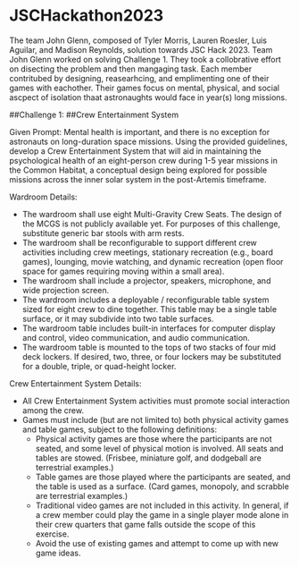 # JSCHackathon2023
The team John Glenn, composed of Tyler Morris, Lauren Roesler, Luis Aguilar, and Madison Reynolds, solution towards JSC Hack 2023. Team John Glenn worked on solving Challenge 1. They took a collobrative effort on disecting the problem and then mangaging task. Each member contritubed by designing, reasearhcing, and emplimenting one of their games with eachother. Their games focus on mental, physical, and social ascpect of isolation thaat astronaughts would face in year(s) long missions. 

##Challenge 1: 
##Crew Entertainment System

Given Prompt: 
Mental health is important, and there is no exception for astronauts on long-duration space missions. Using the provided guidelines, develop a Crew Entertainment System that will aid in maintaining the psychological health of an eight-person crew during 1-5 year missions in the Common Habitat, a conceptual design being explored for possible missions across the inner solar system in the post-Artemis timeframe.

Wardroom Details:
- The wardroom shall use eight Multi-Gravity Crew Seats.  The design of the MCGS is not publicly available yet.  For purposes of this challenge, substitute generic bar stools with arm rests.
- The wardroom shall be reconfigurable to support different crew activities including crew meetings, stationary recreation (e.g., board games), lounging, movie watching, and dynamic recreation (open floor space for games requiring moving within a small area).  
- The wardroom shall include a projector, speakers, microphone, and wide projection screen.
- The wardroom includes a deployable / reconfigurable table system sized for eight crew to dine together.  This table may be a single table surface, or it may subdivide into two table surfaces.
- The wardroom table includes built-in interfaces for computer display and control, video communication, and audio communication.
- The wardroom table is mounted to the tops of two stacks of four mid deck lockers.  If desired, two, three, or four lockers may be substituted for a double, triple, or quad-height locker.

Crew Entertainment System Details:
- All Crew Entertainment System activities must promote social interaction among the crew.
- Games must include (but are not limited to) both physical activity games and table games, subject to the following definitions:
  - Physical activity games are those where the participants are not seated, and some level of physical motion is involved.  All seats and tables are stowed.  (Frisbee, miniature golf, and dodgeball are terrestrial examples.)
  - Table games are those played where the participants are seated, and the table is used as a surface.  (Card games, monopoly, and scrabble are terrestrial examples.)
  - Traditional video games are not included in this activity.  In general, if a crew member could play the game in a single player mode alone in their crew quarters that game falls outside the scope of this exercise.
  - Avoid the use of existing games and attempt to come up with new game ideas.
